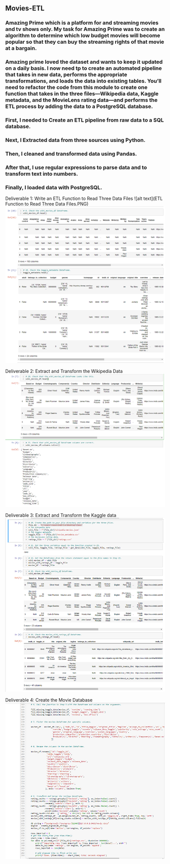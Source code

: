 ## **Movies-ETL**

### Amazing Prime which is a platform for and streaming movies and tv shows only.  My task for Amazing Prime was to create an algorithm to determine which low budget movies will become popular so that they can buy the streaming rights of that movie at a bargain.  

### Amazing prime loved the dataset and wants to keep it updated on a daily basis. I now need tp to create an automated pipeline that takes in new data, performs the appropriate transformations, and loads the data into existing tables. You’ll need to refactor the code from this module to create one function that takes in the three files—Wikipedia data, Kaggle metadata, and the MovieLens rating data—and performs the ETL process by adding the data to a PostgreSQL database.

### First, I needed to Create an ETL pipeline from raw data to a SQL database.
### Next, I Extracted data from three sources using Python.
### Then, I cleaned and transformed data using Pandas.
### After that, I use regular expressions to parse data and to transform text into numbers.
### Finally, I loaded data with PostgreSQL.

Deliverable 1: Write an ETL Function to Read Three Data Files
![alt text](ETL Function to Read Three Data Files.PNG)
![alt text](Wiki_and_Kaggle_data_before_tranform.PNG)

Deliverable 2: Extract and Transform the Wikipedia Data
![alt text](Wikipedia_Data.PNG)

Deliverable 3: Extract and Transform the Kaggle data
![alt text](Kaggle_df.PNG)

Deliverable 4: Create the Movie Database
![alt text](SQLdatabase.PNG)
